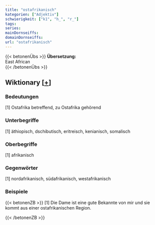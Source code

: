 ```yaml
---
title: "ostafrikanisch"
kategorien: ["Adjektiv"]
schwierigkeit: ["k1", "h_", "r_"]
tags:
series:
mainDornseiffs:
domainDornseiffs:
url: "ostafrikanisch"
---
```


{{< betonenÜbs >}}
**Übersetzung:**  
East African  
{{< /betonenÜbs >}}

## Wiktionary [[+](https://de.wiktionary.org/wiki/ostafrikanisch)]

### Bedeutungen
[1] Ostafrika betreffend, zu Ostafrika gehörend  

### Unterbegriffe
[1] äthiopisch, dschibutisch, eritreisch, kenianisch, somalisch  

### Oberbegriffe
[1] afrikanisch  

### Gegenwörter
[1] nordafrikanisch, südafrikanisch, westafrikanisch  

### Beispiele
{{< betonenZB >}}
[1] Die Dame ist eine gute Bekannte von mir und sie kommt aus einer ostafrikanischen Region.  

{{< /betonenZB >}}

